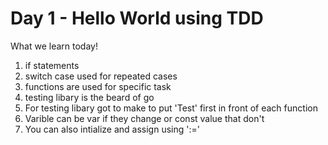 # Day 1 - Hello World using TDD

What we learn today!

1. if statements
2. switch case used for repeated cases
3. functions are used for specific task
4. testing libary is the beard of go
5. For testing libary got to make to put 'Test' first in front of each function
6. Varible can be var if they change or const value that don't
7. You can also intialize and assign using ':='
